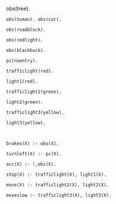 obs(tree).

	obs(human).	obs(car).

	obs(roadblock).

	obs(redlight).

	obs(blackbuck).

	pc(noentry).

	trafficlight(red).

	light1(red).

	trafficlight2(green).

	light2(green).

	trafficlight3(yellow).

	light3(yellow).

	

	brakes(X) :- obs(X).

	turnleft(X) :- pc(X).

	acc(X) :- !,obs(X).

	stop(X) :- trafficlight(X), light1(X).

	move(X) :- trafficlight2(X), light2(X).

	moveslow :- trafficlight3(X), light3(X).
